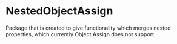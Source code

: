 # NestedObjectAssign

Package that is created to give functionality which merges nested properties, which currently Object.Assign does not support.